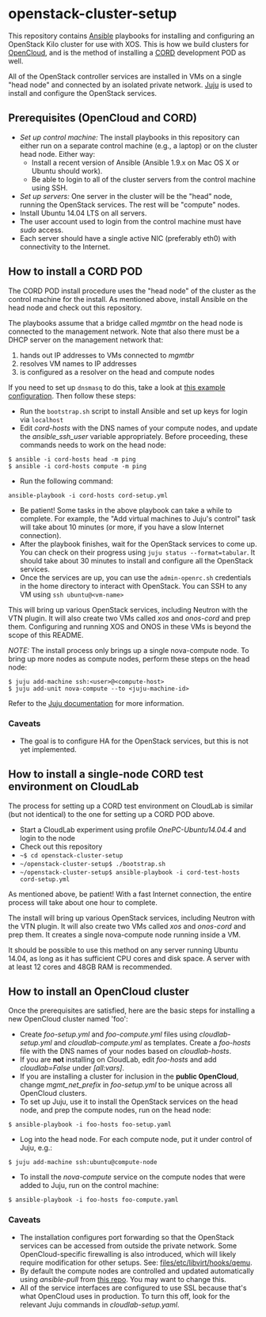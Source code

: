 # openstack-cluster-setup
This repository contains [Ansible](http://docs.ansible.com) playbooks for installing and configuring an OpenStack Kilo cluster
for use with XOS. This is how we build clusters for [OpenCloud](http://opencloud.us), and is the method of
installing a [CORD](http://cord.onosproject.org) development POD as well.

All of the OpenStack controller services are installed in VMs on a
single "head node" and connected by an isolated private network. [Juju](http://www.ubuntu.com/cloud/tools/juju) is used
to install and configure the OpenStack services.

## Prerequisites (OpenCloud and CORD)

* *Set up control machine:* The install playbooks in this repository can either run on a
  separate control machine (e.g., a laptop) or on the cluster head node.  Either way:
  * Install a recent version of Ansible (Ansible 1.9.x on Mac OS X or Ubuntu should work).
  * Be able to login to all of the cluster servers from the control machine using SSH.
* *Set up servers:* One server in the cluster will be the "head" node, running the OpenStack
  services.  The rest will be "compute" nodes.  
 * Install Ubuntu 14.04 LTS on all servers.
 * The user account used to login from the control machine must have *sudo* access.
 * Each server should have a single active NIC (preferably eth0) with connectivity to the
   Internet.

## How to install a CORD POD

The CORD POD install procedure uses the "head node" of the cluster as the control machine
for the install.  As mentioned above, install Ansible on the head node and check out this repository.

The playbooks assume that a bridge called *mgmtbr* on the head node is connected to the management
network.  Note that also there must be a DHCP server on the management network that:
 1. hands out IP addresses to VMs connected to *mgmtbr*
 2. resolves VM names to IP addresses
 3. is configured as a resolver on the head and compute nodes

If you need to set up `dnsmasq` to do this,
take a look at [this example configuration](files/etc/dnsmasq.d/cord).
Then follow these steps:

* Run the `bootstrap.sh` script to install Ansible and set up keys for login via `localhost`
* Edit *cord-hosts* with the DNS names of your compute nodes, and update the *ansible_ssh_user*
variable appropriately.  Before proceeding, these commands needs to work on the head node:
```
$ ansible -i cord-hosts head -m ping
$ ansible -i cord-hosts compute -m ping
```
* Run the following command:
```
ansible-playbook -i cord-hosts cord-setup.yml
```
* Be patient!  Some tasks in the above playbook can take a while to complete.  For example, 
  the "Add virtual machines to Juju's control" task will take about 10 minutes (or more, if you have a 
  slow Internet connection).
* After the playbook finishes, wait for the OpenStack services to come up.  You can check on their progress
  using `juju status --format=tabular`.  It should take about 30 minutes to install and configure all the OpenStack services.
* Once the services are up, you can use the `admin-openrc.sh` credentials in the home directory to
  interact with OpenStack.  You can SSH to any VM using `ssh ubuntu@<vm-name>`

This will bring up various OpenStack services, including Neutron with the VTN plugin.  It will also create
two VMs called *xos* and *onos-cord* and prep them. Configuring and running XOS and ONOS in these VMs is beyond
the scope of this README.

*NOTE:* The install process only brings up a single nova-compute node.  To bring up more nodes
as compute nodes, perform these steps on the head node:
```
$ juju add-machine ssh:<user>@<compute-host>
$ juju add-unit nova-compute --to <juju-machine-id>
```
Refer to the [Juju documentation](https://jujucharms.com/docs/stable/config-manual)
for more information.

### Caveats

* The goal is to configure HA for the OpenStack services, but this is not yet implemented.

## How to install a single-node CORD test environment on CloudLab

The process for setting up a CORD test environment on CloudLab is similar (but
not identical) to the one for setting up a CORD POD above.

* Start a CloudLab experiment using profile *OnePC-Ubuntu14.04.4* and login to the node
* Check out this repository
* `~$ cd openstack-cluster-setup`
* `~/openstack-cluster-setup$ ./bootstrap.sh`
* `~/openstack-cluster-setup$ ansible-playbook -i cord-test-hosts cord-setup.yml`

As mentioned above, be patient!  With a fast Internet connection, the entire process will take about
one hour to complete.

The install will bring up various OpenStack services, including Neutron with the VTN plugin.  It will also create
two VMs called *xos* and *onos-cord* and prep them.  It creates a single nova-compute
node running inside a VM.  

It should be possible to use this method on any server running Ubuntu 14.04, as long as it has
sufficient CPU cores and disk space.  A server with at least 12 cores and 48GB RAM is recommended.


## How to install an OpenCloud cluster

Once the prerequisites are satisfied, here are the basic steps for installing a new OpenCloud cluster named 'foo':

* Create *foo-setup.yml* and *foo-compute.yml* files using *cloudlab-setup.yml* and *cloudlab-compute.yml* as templates.  Create a *foo-hosts* file with the DNS names of your nodes based on *cloudlab-hosts*.
* If you are **not** installing on CloudLab, edit *foo-hosts* and add *cloudlab=False*
under *[all:vars]*.  
* If you are installing a cluster for inclusion in the **public OpenCloud**, change *mgmt_net_prefix* in *foo-setup.yml* to be unique across all OpenCloud clusters.
* To set up Juju, use it to install the OpenStack services on the head node, and prep the compute nodes, run on the head node:
```
$ ansible-playbook -i foo-hosts foo-setup.yaml
```
* Log into the head node.  For each compute node, put it under control of Juju, e.g.:
```
$ juju add-machine ssh:ubuntu@compute-node
```
* To install the *nova-compute* service on the compute nodes that were added to Juju, run on the control machine:
```
$ ansible-playbook -i foo-hosts foo-compute.yaml
```

### Caveats

* The installation configures port forwarding so that the OpenStack services can be accessed from outside the private network. Some OpenCloud-specific firewalling is also introduced, which will likely require modification for other setups.  See: [files/etc/libvirt/hooks/qemu](https://github.com/andybavier/opencloud-cluster-setup/blob/master/files/etc/libvirt/hooks/qemu).
* By default the compute nodes are controlled and updated automatically using *ansible-pull* from [this repo](https://github.com/andybavier/opencloud-nova-compute-ansible).  You may want to change this.
* All of the service interfaces are configured to use SSL because that's what OpenCloud uses in production.  To turn this off, look for the relevant Juju commands in *cloudlab-setup.yaml*.
